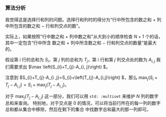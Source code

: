 ### 算法分析

我觉得这是选择行和列的问题。选择行和列时的得分为“行中所包含的数之和 $+$ 列中所包含的数之和 $-$ 行和列交点的数”。

实际上，如果按照“行中数之和 $+$ 列中数之和”从大到小的顺序检查  $N+1$  个的话，其中一定包含“行中所含 数之和 $+$ 列中所含数之和 $-$ 行和列交点的数量”是最大的。

假设第  $i$  行的总和为  $S_{i}$，第  $j$  列的总和为  $T_{j}$，第  $i$  行和第  $j$  列交点处的数为  $A_{i,j}$  我们需要求出  $\max \left(S_{i}+T_{j}-A_{i, j}\right) $。

注意到  $S_{i}+T_{j}-A_{i ,j}=S_{i}+\left(T_{j}-A_{i,j}\right)  $，那么  $\max _{j}\left(S_{i}+T_{j}-A_{i,j}\right)=S_{i}+\max _{j}\left(T_{j}-A_{i,j}\right)$。

对于  $\max _{j}\left(T_{j}-A_{i, j}\right)$  这一部分，我们可以用 `std: :multiset` 来维护  $N$  列的数字总和来查询。
特别地，对于交点是 $0$ 的情况，可以将当前行所在的每一列的数字总和都从集合中移除，然后在剩下的集合 中找数字总和最大的那一列即可。